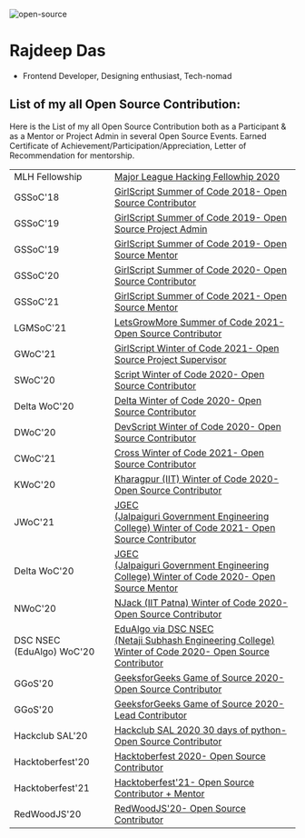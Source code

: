 ![open-source](https://user-images.githubusercontent.com/44817007/147729292-73edd0c8-bed6-45cc-abab-c8882be01e92.jpeg)

# Rajdeep Das

- Frontend Developer, Designing enthusiast, Tech-nomad  

## List of my all Open Source Contribution: 

Here is the List of my all Open Source Contribution both as a Participant & as a Mentor or Project Admin in several Open Source Events. 
Earned Certificate of Achievement/Participation/Appreciation, Letter of Recommendation for mentorship.


<table>
 
<tr>
<td>
MLH Fellowship
</td>
<td>
<a href= "https://github.com/Rajspeaks/Open-Source-Contributions/blob/main/MLH%20Fellowship/Rajdeep%20Das%20MLH%20Certificate.pdf"> Major League Hacking Fellowhip 2020 </a>
</td>
</tr>

<tr>
<td>
GSSoC'18
</td>
<td>
<a href= "https://github.com/Rajspeaks/Open-Source-Contributions/blob/main/GSSoC/GSSOC'18%20Participant.jpg"> GirlScript Summer of Code 2018- Open Source Contributor</a>
</td>
</tr>

<tr>
<td>
GSSoC'19
</td>
<td>
<a href= "https://github.com/Rajspeaks/Open-Source-Contributions/blob/main/GSSoC/GSSoC'19%20Project%20Admin.pdf">GirlScript Summer of Code 2019- Open Source Project Admin</a>
</td>
</tr>

<tr>
<td>
GSSoC'19
</td>
<td>
<a href="https://github.com/Rajspeaks/Open-Source-Contributions/blob/main/GSSoC/Rajdeep%20Das%20GSSOC'19%20Mentor.pdf">GirlScript Summer of Code 2019- Open Source Mentor</a>
</td>
</tr>

<tr>
<td>
GSSoC'20
</td>
<td>
<a href="https://github.com/Rajspeaks/Open-Source-Contributions/blob/main/GSSoC/GSSoC'20%20Participant-%20Rajdeep%20Das.pdf">GirlScript Summer of Code 2020- Open Source Contributor</a>
</td>
</tr>

<tr>
<td>
GSSoC'21
</td>
<td>
<a href="https://github.com/Rajspeaks/Open-Source-Contributions/blob/main/GSSoC/GSSOC%20Mentor%20Certificate%20-%20Rajdeep%20Das.pdf">GirlScript Summer of Code 2021- Open Source Mentor</a>
</td>
</tr>
  
<tr>
<td>
LGMSoC'21
</td>
<td>
<a href="https://github.com/Rajspeaks/Open-Source-Contributions/blob/main/LGMSoC/LETSGROWMORE.pdf"> LetsGrowMore Summer of Code 2021- Open Source Contributor </a>
</td>
</tr>


<tr>
<td>
GWoC'21
</td>
<td>
<a href="https://github.com/Rajspeaks/Open-Source-Contributions/blob/main/GWoC/GirlScript%20Foundation%20Winter%20of%20Code">GirlScript Winter of Code 2021- Open Source Project Supervisor</a>
</td>
</tr>

<tr>
<td>
SWoC'20
</td>
<td>
<a href="https://github.com/Rajspeaks/Open-Source-Contributions/blob/main/SWoC/Rajdeep%20Das%20SWOC%20Contributor.pdf">Script Winter of Code 2020- Open Source Contributor</a>
</td>
</tr>

<tr>
<td>
Delta WoC'20
</td>
<td>
<a href="https://github.com/Rajspeaks/Open-Source-Contributions/blob/main/Delta%20WoC/Delta%20WInter%20of%20Code-Rajdeep%20Das.pdf">Delta Winter of Code 2020- Open Source Contributor </a>
</td>
</tr>
  
<tr>
<td>
DWoC'20
</td>
<td>
<a href="https://github.com/Rajspeaks/Open-Source-Contributions/blob/main/DWoC/Rajdeep%20Das%20DevScript.pdf">DevScript Winter of Code 2020- Open Source Contributor</a>
</td>
</tr>

<tr>
<td>
CWoC'21
</td>
<td>
<a href="https://github.com/Rajspeaks/Open-Source-Contributions/blob/main/CWoC/CWoC-Rajdeep%20Das.pdf">Cross Winter of Code 2021- Open Source Contributor </a>
</td>
</tr>
  
<tr>
<td>
KWoC'20
</td>
<td>
<a href="https://github.com/Rajspeaks/Open-Source-Contributions/blob/main/KWoC/KWoC-Rajdeep%20Das.pdf">Kharagpur (IIT) Winter of Code 2020- Open Source Contributor</a>
</td>
</tr>

<tr>
<td>
JWoC'21
</td>
<td>
<a href="https://github.com/Rajspeaks/Open-Source-Contributions/blob/main/JWoC/JWoC-Rajdeep%20Das.pdf">JGEC <br>(Jalpaiguri Government Engineering College) Winter of Code 2021- Open Source Contributor </a>
</td>
</tr>

<tr>
<td>
Delta WoC'20
</td>
<td>
<a href="https://github.com/Rajspeaks/Open-Source-Contributions/blob/main/JWoC/JWoC-%20Mentor%20Rajdeep%20Das.pdf">JGEC <br> (Jalpaiguri Government Engineering College) Winter of Code 2020- Open Source Mentor</a>
</td>
</tr>
   
<tr>
<td>
NWoC'20
</td>
<td>
<a href="https://github.com/Rajspeaks/Open-Source-Contributions/blob/main/NWoC/Rajdeep%20Das%20NWoC.pdf">NJack (IIT Patna) Winter of Code 2020- Open Source Contributor </a>
</td>
</tr>

<tr>
<td>
DSC NSEC (EduAlgo) WoC'20
</td>
<td>
<a href="https://github.com/Rajspeaks/Open-Source-Contributions/blob/main/EduAlgo/EduAlgo%20WoC-Rajdeep%20Das.pdf">EduAlgo via DSC NSEC <br> (Netaji Subhash Engineering College) Winter of Code 2020- Open Source Contributor </a>
</td>
</tr>
  
<tr>
<td>
GGoS'20
</td>
<td>
<a href="https://github.com/Rajspeaks/Open-Source-Contributions/blob/main/GGoS/GOS%20-%20Rajdeep%20Das.pdf">GeeksforGeeks Game of Source 2020- Open Source Contributor</a>
</td>
</tr>

<tr>
<td>
GGoS'20
</td>
<td>
<a href="https://github.com/Rajspeaks/Open-Source-Contributions/blob/main/GGoS/GOS%20Certificate%20of%20Excellence.pdf">GeeksforGeeks Game of Source 2020- Lead Contributor</a>
</td>
</tr>

<tr>
<td>
Hackclub SAL'20
</td>
<td>
<a href="https://github.com/Rajspeaks/Open-Source-Contributions/blob/main/HackClub%20SAL/30%20Days%20Of%20Python.pdf">Hackclub SAL 2020 30 days of python- Open Source Contributor</a>
</td>
</tr>

<tr>
<td>
Hacktoberfest'20
</td>
<td>
<a href="https://github.com/Rajspeaks/Open-Source-Contributions/blob/main/Hacktoberfest/Hacktoberfest%202020%20badge.png">Hacktoberfest 2020- Open Source Contributor</a>
</td>
</tr>

<tr>
<td>
Hacktoberfest'21
</td>
<td>
<a href="https://github.com/Rajspeaks/Open-Source-Contributions/blob/main/Hacktoberfest/Hacktoberfest%202021%20badge.png">Hacktoberfest'21- Open Source Contributor + Mentor</a>
</td>
</tr>

<tr>
<td>
RedWoodJS'20
</td>
<td>
<a href="https://github.com/Rajspeaks/Open-Source-Contributions/blob/main/RedWoodJS/EXoS75sUEAEZtB3.png">RedWoodJS'20- Open Source Contributor</a> 
</td>
</tr>

